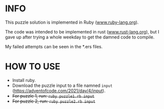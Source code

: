 # INFO
This puzzle solution is implemented in Ruby (www.ruby-lang.org).

The code was intended to be implemented in rust (www.rust-lang.org), but I gave up after trying a whole weekday to get the damned code to compile.

My failed attempts can be seen in the \*.ers files.

# HOW TO USE
- Install ruby.
- Download the puzzle input to a file namned `input` (https://adventofcode.com/2021/day/4/input).
- ~~For puzzle 1, run: `ruby puzzle1.rb input`~~
- ~~For puzzle 2, run: `ruby puzzle2.rb input`~~
